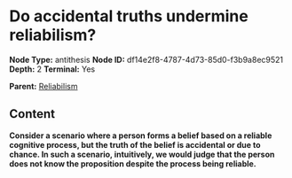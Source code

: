 # Do accidental truths undermine reliabilism?

**Node Type:** antithesis
**Node ID:** df14e2f8-4787-4d73-85d0-f3b9a8ec9521
**Depth:** 2
**Terminal:** Yes

**Parent:** [Reliabilism](reliabilism.md)

## Content

**Consider a scenario where a person forms a belief based on a reliable cognitive process, but the truth of the belief is accidental or due to chance. In such a scenario, intuitively, we would judge that the person does not know the proposition despite the process being reliable.**
